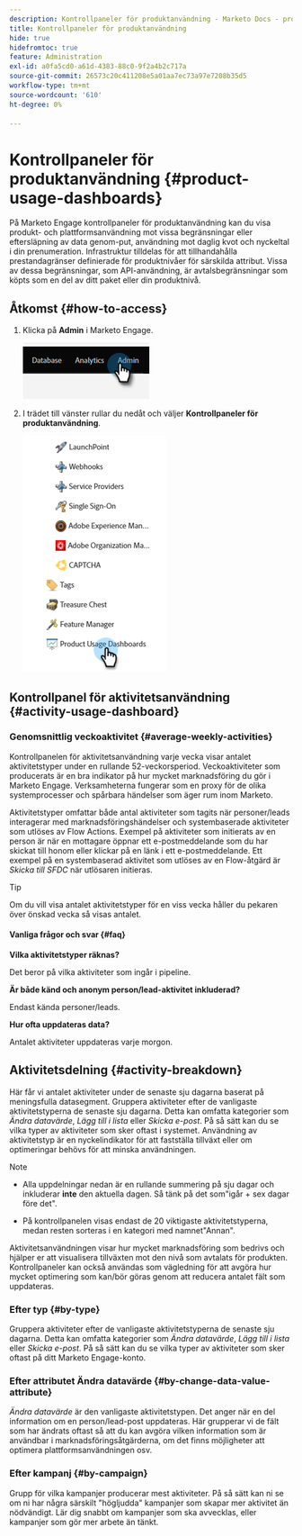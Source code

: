 ```yaml
---
description: Kontrollpaneler för produktanvändning - Marketo Docs - produktdokumentation
title: Kontrollpaneler för produktanvändning
hide: true
hidefromtoc: true
feature: Administration
exl-id: a0fa5cd0-a61d-4383-88c0-9f2a4b2c717a
source-git-commit: 26573c20c411208e5a01aa7ec73a97e7208b35d5
workflow-type: tm+mt
source-wordcount: '610'
ht-degree: 0%

---
```


# Kontrollpaneler för produktanvändning {#product-usage-dashboards}

På Marketo Engage kontrollpaneler för produktanvändning kan du visa produkt- och plattformsanvändning mot vissa begränsningar eller eftersläpning av data genom-put, användning mot daglig kvot och nyckeltal i din prenumeration. Infrastruktur tilldelas för att tillhandahålla prestandagränser definierade för produktnivåer för särskilda attribut. Vissa av dessa begränsningar, som API-användning, är avtalsbegränsningar som köpts som en del av ditt paket eller din produktnivå.

## Åtkomst {#how-to-access}

1. Klicka på **Admin** i Marketo Engage.

   ![](assets/product-usage-dashboards-1.png)

1. I trädet till vänster rullar du nedåt och väljer **Kontrollpaneler för produktanvändning**.

   ![](assets/product-usage-dashboards-2.png)

## Kontrollpanel för aktivitetsanvändning {#activity-usage-dashboard}

### Genomsnittlig veckoaktivitet {#average-weekly-activities}

Kontrollpanelen för aktivitetsanvändning varje vecka visar antalet aktivitetstyper under en rullande 52-veckorsperiod. Veckoaktiviteter som producerats är en bra indikator på hur mycket marknadsföring du gör i Marketo Engage. Verksamheterna fungerar som en proxy för de olika systemprocesser och spårbara händelser som äger rum inom Marketo.

Aktivitetstyper omfattar både antal aktiviteter som tagits när personer/leads interagerar med marknadsföringshändelser och systembaserade aktiviteter som utlöses av Flow Actions. Exempel på aktiviteter som initierats av en person är när en mottagare öppnar ett e-postmeddelande som du har skickat till honom eller klickar på en länk i ett e-postmeddelande. Ett exempel på en systembaserad aktivitet som utlöses av en Flow-åtgärd är _Skicka till SFDC_ när utlösaren initieras.

>[!TIP]
>
>Om du vill visa antalet aktivitetstyper för en viss vecka håller du pekaren över önskad vecka så visas antalet.

#### Vanliga frågor och svar {#faq}

**Vilka aktivitetstyper räknas?**

Det beror på vilka aktiviteter som ingår i pipeline.

**Är både känd och anonym person/lead-aktivitet inkluderad?**

Endast kända personer/leads.

**Hur ofta uppdateras data?**

Antalet aktiviteter uppdateras varje morgon.

## Aktivitetsdelning {#activity-breakdown}

Här får vi antalet aktiviteter under de senaste sju dagarna baserat på meningsfulla datasegment. Gruppera aktiviteter efter de vanligaste aktivitetstyperna de senaste sju dagarna. Detta kan omfatta kategorier som _Ändra datavärde_, _Lägg till i lista_ eller _Skicka e-post_. På så sätt kan du se vilka typer av aktiviteter som sker oftast i systemet. Användning av aktivitetstyp är en nyckelindikator för att fastställa tillväxt eller om optimeringar behövs för att minska användningen.

>[!NOTE]
>
>* Alla uppdelningar nedan är en rullande summering på sju dagar och inkluderar **inte** den aktuella dagen. Så tänk på det som&quot;igår + sex dagar före det&quot;.
>
>* På kontrollpanelen visas endast de 20 viktigaste aktivitetstyperna, medan resten sorteras i en kategori med namnet&quot;Annan&quot;.

Aktivitetsanvändningen visar hur mycket marknadsföring som bedrivs och hjälper er att visualisera tillväxten mot den nivå som avtalats för produkten. Kontrollpaneler kan också användas som vägledning för att avgöra hur mycket optimering som kan/bör göras genom att reducera antalet fält som uppdateras.

### Efter typ {#by-type}

Gruppera aktiviteter efter de vanligaste aktivitetstyperna de senaste sju dagarna. Detta kan omfatta kategorier som _Ändra datavärde_, _Lägg till i lista_ eller _Skicka e-post_. På så sätt kan du se vilka typer av aktiviteter som sker oftast på ditt Marketo Engage-konto.

### Efter attributet Ändra datavärde {#by-change-data-value-attribute}

_Ändra datavärde_ är den vanligaste aktivitetstypen. Det anger när en del information om en person/lead-post uppdateras. Här grupperar vi de fält som har ändrats oftast så att du kan avgöra vilken information som är användbar i marknadsföringsåtgärderna, om det finns möjligheter att optimera plattformsanvändningen osv.

### Efter kampanj {#by-campaign}

Grupp för vilka kampanjer producerar mest aktiviteter. På så sätt kan ni se om ni har några särskilt &quot;högljudda&quot; kampanjer som skapar mer aktivitet än nödvändigt. Lär dig snabbt om kampanjer som ska avvecklas, eller kampanjer som gör mer arbete än tänkt.
